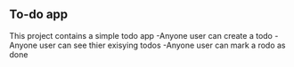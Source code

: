 ## To-do app
This project contains a simple todo app
-Anyone user can create a todo
-Anyone user can see thier exisying todos
-Anyone user can mark a rodo as done